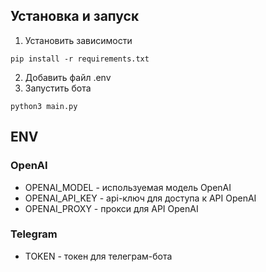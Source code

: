 ## Установка и запуск
1) Установить зависимости
```commandline
pip install -r requirements.txt
```
2) Добавить файл .env
3) Запустить бота
```commandline
python3 main.py
```
## ENV
### OpenAI
- OPENAI_MODEL - используемая модель OpenAI
- OPENAI_API_KEY - api-ключ для доступа к API OpenAI
- OPENAI_PROXY - прокси для API OpenAI
### Telegram
- TOKEN - токен для телеграм-бота